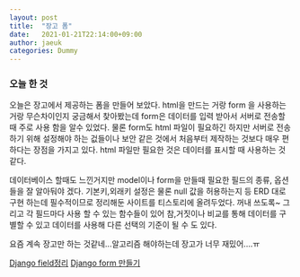 ```yaml
---
layout: post
title:  "장고 폼"
date:   2021-01-21T22:14:00+09:00
author: jaeuk
categories: Dummy
---
```


### **오늘 한 것**
오늘은 장고에서 제공하는 폼을 만들어 보았다. html을 만드는 거랑 form 을 사용하는 거랑 무슨차이인지 궁금해서 찾아봤는데 
form은 데이터를 입력 받아서 서버로 전송할때 주로 사용 함을 알수 있었다. 물론 form도 html 파일이 필요하긴 하지만 서버로 전송하기 위해 설정해야 하는 겂들이나 보안 같은 것에서 처음부터 제작하는 것보다 매우 편하다는 장점을 가지고 있다. html 파일만 필요한 것은 데이터를 표시할 때 사용하는 것 같다.

데이터베이스 할때도 느낀거지만 model이나 form을 만들때 필요한 필드의 종류, 옵션들을 잘 알아둬야 겠다. 기본키,외래키 설정은 물론 null 값을 허용하는지 등 ERD 대로 구현 하는데 필수적이므로 정리해둔 사이트를 티스토리에 올려두었다. 꺼내 쓰도록~ 그리고 각 필드마다 사용 할 수 있는 
함수들이 있어 참,거짓이나 비교를 통해 데이터를 구별할 수 있고 데이터를 사용해 다른 선택의 기준이 될 수 도 있다. 

요즘 계속 장고만 하는 것같네...알고리즘 해야하는데 장고가 너무 재밌어....ㅠ

[Django field정리](https://nyanguk.tistory.com/22)
[Django form 만들기](https://nyanguk.tistory.com/23)